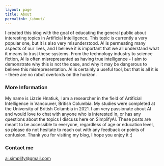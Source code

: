 ```yaml
---
layout: page
title: About
permalink: /about/
---
```


I created this blog with the goal of educating the general public about interesting topics in Artificial Intelligence. This topic is currently a very popular one, but it is also very misunderstood. AI is permeating many aspects of our lives, and I believe it is important that we all understand what it means to trust these systems. From the technology industry to science fiction, AI is often misrepresented as having true intelligence - I aim to demonstrate why this is not the case, and why it may be dangerous to believe this misrepresentation. AI is certainly a useful tool, but that is all it is - there are no robot overlords on the horizon.

### More Information

My name is Lizzie Hnatiuk, I am a researcher in the field of Artificial Intelligence in Vancouver, British Columbia. My studies were completed at the University of British Columbia in 2021. I am very passionate about AI and would love to chat with anyone who is interested in, or has any questions about the topics I discuss here on SimplifyAI.  These posts are meant to be accessible to everyone, regardless of age or education level, so please do not hesitate to reach out with any feedback or points of confusion. Thank you for visiting my blog, I hope you enjoy it :)

### Contact me

[ai.simplify@gmail.com](mailto:ai.simplify@gmail.com)

